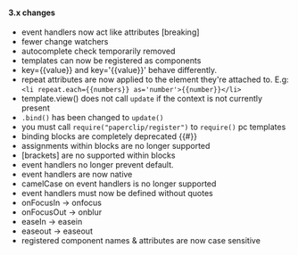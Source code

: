 #### 3.x changes

- event handlers now act like attributes [breaking]
- fewer change watchers
- autocomplete check temporarily removed
- templates can now be registered as components
- key={{value}} and key='{{value}}' behave differently.
- repeat attributes are now applied to the element they're attached to. E.g: `<li repeat.each={{numbers}} as='number'>{{number}}</li>`
- template.view() does not call `update` if the context is not currently present
- `.bind()` has been changed to `update()`
- you must call `require("paperclip/register")` to `require()` pc templates
- binding blocks are completely deprecated {{#}}
- assignments within blocks are no longer supported
- [brackets] are no supported within blocks
- event handlers no longer prevent default.
- event handlers are now native
- camelCase on event handlers is no longer supported
- event handlers must now be defined without quotes
- onFocusIn -> onfocus
- onFocusOut -> onblur
- easeIn -> easein
- easeout -> easeout
- registered component names & attributes are now case sensitive

